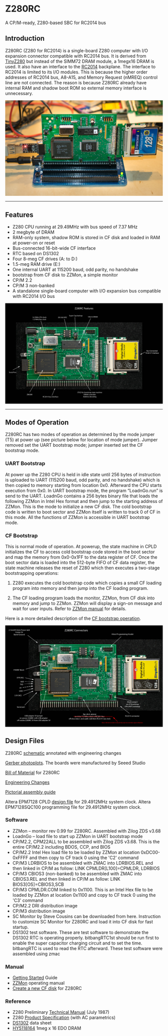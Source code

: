 # Z280RC
A CP/M-ready, Z280-based SBC for RC2014 bus
## Introduction

Z280RC (Z280 for RC2014) is a single-board Z280 computer with I/O expansion connector compatible with RC2014 bus. It is derived from [TinyZ280](https://www.retrobrewcomputers.org/doku.php?id=builderpages:plasmo:tinyz280:final_step) but instead of the SIMM72 DRAM module, a 1megx16 DRAM is used. It also have an interface to the [RC2014](https://rc2014.co.uk/) backplane. The interface to RC2014 is limited to its I/O modules. This is because the higher order addresses of RC2014 bus, A8-A15, and Memory Request (nMREQ) control line are not connected. The reason is because Z280RC already have internal RAM and shadow boot ROM so external memory interface is unnecessary.

![main_photo](z280RC_main_pic.jpeg)
***
## Features

* Z280 CPU running at 29.49MHz with bus speed of 7.37 MHz
* 2 megbyte of DRAM
* RAM-only system, shadow ROM is stored in CF disk and loaded in RAM at power-on or reset
* Bus-connected 16-bit-wide CF interface
* RTC based on DS1302
* Four 8-meg CF drives (A: to D:)
* 1.5-meg RAM drive (E:)
* One internal UART at 115200 baud, odd parity, no handshake
* bootstrap from CF disk to ZZMon, a simple monitor
* CP/M 2.2
* CP/M 3 non-banked
* A standalone single-board computer with I/O expansion bus compatible with RC2014 I/O bus

![feature_photo](z280RC_feature_pic.jpeg)
***

## Modes of Operation

Z280RC has two modes of operation as determined by the mode jumper (T5) at power up (see picture below for location of mode jumper). Jumper removed set the UART bootstrap mode; jumper inserted set the CF bootstrap mode.
### UART Bootstrap

At power up the Z280 CPU is held in idle state until 256 bytes of instruction is uploaded to UART (115200 baud, odd parity, and no handshake) which is then copied to memory starting from location 0x0. Afterward the CPU starts execution from 0x0. In UART bootstrap mode, the program “LoadnGo.run” is send to the UART. LoadnGo contains a 256 bytes binary file that loads the following ZZMon in Intel Hex format and then jump to the starting address of ZZMon. This is the mode to initialize a new CF disk. The cold bootstrap code is written to boot sector and ZZMon itself is written to track 0 of CF in this mode. All the functions of ZZMon is accessible in UART bootstrap mode.
### CF Bootstrap

This is normal mode of operation. At powerup, the state machine in CPLD initializes the CF to access cold bootstrap code stored in the boot sector and map the memory from 0x0-0x1FF to the data register of CF. Once the boot sector data is loaded into the 512-byte FIFO of CF data register, the state machine releases the reset of Z280 which then executes a two-stage bootstrapping operations:

1. Z280 executes the cold bootstrap code which copies a small CF loading program into memory and then jump into the CF loading program.

2. The CF loading program loads the monitor, ZZMon, from CF disk into memory and jump to ZZMon. ZZMon will display a sign-on message and wait for user inputs. Refer to [ZZMon manual](Manuals/ZZMon_manual.md) for details.

Here is a more detailed description of the [CF bootstrap operation](How%20Z280RC%20bootstraps%20from%20CF.md).

![Z280RC Connectors](z280RC_connector_pic.jpeg)
## Design Files

Z280RC [schematic](z280rc_rev0_scm.pdf) annotated with engineering changes

[Gerber photoplots](z280rc_r0_1.zip). The boards were manufactured by Seeed Studio

[Bill of Material](z280rc_bom.txt) for Z280RC

[Engineering Changes](Z280RC_rev0_Engineering_Change.md)

[Pictorial assembly guide](Manuals/Z280RC%20assembly%20guide.md)

Altera EPM7128 CPLD [design file](z280rc_29_5mhz.zip) for 29.4912MHz system clock. Altera EPM7128SQC100 programming file for 29.4912MHz system clock.

### Software

* ZZMon – monitor rev 0.99 for Z280RC. Assembled with Zilog ZDS v3.68
* LoadnGo – load file to start up ZZMon in UART bootstrap mode
* CP/M2.2, CPM22ALL to be assembled with Zilog ZDS v3.68. This is the entire CP/M2.2 including BDOS, CCP, and BIOS
* CP/M2.2 Intel Hex load file to be loaded by ZZMon at location 0xDC00-0xFFFF and then copy to CF track 0 using the 'C2' command
* CP/M3 LDRBIOS to be assembled with ZMAC into LDRBIOS.REL and then linked in CP/M as follow: LINK CPMLDR[L100]=CPMLDR, LDRBIOS
* CP/M3 CBIOS3 (non-banked) to be assembled with ZMAC into CBIOS3.REL and then linked in CP/M as follow: LINK BIOS3[OS]=CBIOS3,SCB
* CP/M3 CPMLDR.COM linked to 0x1100. This is an Intel Hex file to be loaded by ZZMon at location 0x1100 and copy to CF track 0 using the 'C3' command
* CP/M2.2 DRI distribution image
* CP/M3 distribution image
* SC Monitor by Steve Cousins can be downloaded from here. Instruction to customize SC Monitor for Z280RC and load it into CF disk for fast startup.
* DS1302 test software. These are test software to demonstrate the DS1302 RTC is operating properly. bitbangRTC1st should be run first to enable the super capacitor charging circuit and to set the time. bitbangRTC is used to read the RTC afterward. These test software were assembled using zmac

### Manual

* [Getting Started](Manuals/GettingStartedGuide.md) Guide
* [ZZMon](Manuals/ZZMon_manual.md) operating manual
* [Create a new CF disk](Manuals/Creating_new_CF_for_Z280RC.md) for Z280RC

### Reference

* Z280 Preliminary [Technical Manual](References/Z280_MPU_(noocr_bw_400).pdf) (July 1987)
* Z280 [Product Specification](References/z280mpu_specification.pdf) (with AC parametrics)
* [DS1302](References/DS1302.pdf) data sheet
* [HY5118164](References/HY5118164C.pdf) 1meg x 16 EDO DRAM

